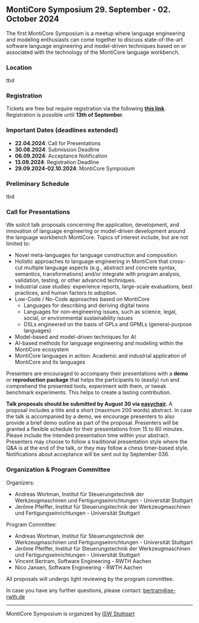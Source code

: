 <!-- (c) https://github.com/MontiCore/monticore -->
## MontiCore Symposium 29. September - 02. October 2024

The first MontiCore Symposium is a meetup where language engineering and modeling enthusiasts can come together to discuss state-of-the-art software language engineering and model-driven techniques based on or associated with the technology of the MontiCore language workbench.


### Location

tbd

### Registration

Tickets are free but require registration via the following **[this link](ToDo)**.
Registration is possible until **13th of September**.

### Important Dates (deadlines extended)
* **22.04.2024**: Call for Presentations 
* **30.08.2024**: Submission Deadline
* **06.09.2024**: Acceptance Notification
* **13.09.2024**: Registration Deadline
* **29.09.2024-02.10.2024**: MontiCore Symposium

### Preliminary Schedule

tbd


### Call for Presentations

We solicit talk proposals concerning the application, development, and innovation of language engineering or model-driven development around the language workbench MontiCore. Topics of interest include, but are not limited to:
* Novel meta-languages for language construction and composition
* Holistic approaches to language engineering in MontiCore that cross-cut multiple language aspects (e.g., abstract and concrete syntax, semantics, transformations) and/or integrate with program analysis, validation, testing, or other advanced techniques. 
* Industrial case studies: experience reports, large-scale evaluations, best practices, and human factors to adoption. 
* Low-Code / No-Code approaches based on MontiCore
  * Languages for describing and deriving digital twins
  * Languages for non-engineering issues, such as science, legal, social, or environmental sustainability issues
  * DSLs engineered on the basis of GPLs and GPMLs (general-purpose languages)
* Model-based and model-driven techniques for AI
* AI-based methods for language engineering and modeling within the MontiCore ecosystem
* MontiCore languages in action: Academic and industrial application of MontiCore and its languages

Presenters are encouraged to accompany their presentations with a **demo** or **reproduction package** that helps the participants to (easily) run and comprehend the presented tools, experiment with them, or tweak benchmark experiments. This helps to create a lasting contribution. 

**Talk proposals should be submitted by August 30 via [easychair](ToDo).** A proposal includes a title and a short (maximum 200 words) abstract.  In case the talk is accompanied by a demo, we encourage presenters to also provide a brief demo outline as part of the proposal. Presenters will be granted a flexible schedule for their presentations from 15 to 60 minutes. Please include the intended presentation time within your abstract. Presenters may choose to follow a traditional presentation style where the Q&A is at the end of the talk, or they may follow a chess timer-based style. Notifications about acceptance will be sent out by September 036. 

### Organization & Program Committee

Organizers:  
* Andreas Wortman, Institut für Steuerungstechnik der Werkzeugmaschinen und Fertigungseinrichtungen - Universität Stuttgart
* Jerôme Pfeiffer, Institut für Steuerungstechnik der Werkzeugmaschinen und Fertigungseinrichtungen - Universität Stuttgart

Program Committee:  
* Andreas Wortman, Institut für Steuerungstechnik der Werkzeugmaschinen und Fertigungseinrichtungen - Universität Stuttgart
* Jerôme Pfeiffer, Institut für Steuerungstechnik der Werkzeugmaschinen und Fertigungseinrichtungen - Universität Stuttgart
* Vincent Bertram, Software Engineering - RWTH Aachen  
* Nico Jansen, Software Engineering - RWTH Aachen  

All proposals will undergo light reviewing by the program committee.  

In case you have any further questions, please contact: bertram@se-rwth.de 

---

MontiCore Symposium is organized by [ISW Stuttgart](https://www.isw.uni-stuttgart.de/)

